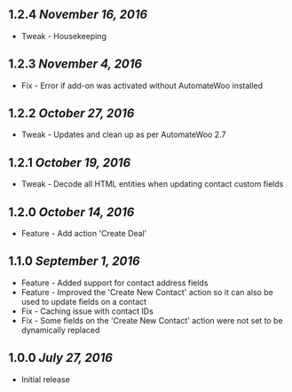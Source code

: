 1.2.4 *November 16, 2016*
---
* Tweak - Housekeeping


1.2.3 *November 4, 2016*
---
* Fix - Error if add-on was activated without AutomateWoo installed


1.2.2 *October 27, 2016*
---
* Tweak - Updates and clean up as per AutomateWoo 2.7


1.2.1 *October 19, 2016*
---
* Tweak - Decode all HTML entities when updating contact custom fields


1.2.0 *October 14, 2016*
---
* Feature - Add action 'Create Deal'


1.1.0 *September 1, 2016*
---
* Feature - Added support for contact address fields
* Feature - Improved the 'Create New Contact' action so it can also be used to update fields on a contact
* Fix - Caching issue with contact IDs
* Fix - Some fields on the 'Create New Contact' action were not set to be dynamically replaced


1.0.0 *July 27, 2016*
---
* Initial release
